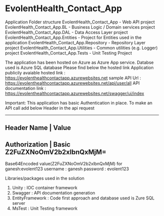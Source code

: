 # EvolentHealth_Contact_App
Application Folder structure
EvolentHealth_Contact_App 		-	Web API project
EvolentHealth_Contact_App.BL	-   Business Logic / Domain services project
EvolentHealth_Contact_App.DAL		- Data Access Layer project 
EvolentHealth_Contact_App.Entities	- Project for Entities used in the application
EvolentHealth_Contact_App.Repository - Repository Layer project
EvolentHealth_Contact_App.Utilities  - Common utilities (e.g. Logger) project
EvolentHealth_Contact_App.Tests		- Unit Testing Project

The application has been hosted on Azure as Azure App service. Databse used is Azure SQL database
Please find below the hosted link
Application publicily avaiable hosted link : https://evolenthealthcontactapp.azurewebsites.net
	sample API Url : https://evolenthealthcontactapp.azurewebsites.net/api/user/all
API documentation link : https://evolenthealthcontactapp.azurewebsites.net/swagger/ui/index

Important:
This application has basic Authentication in place. To make an API call add below Header in the api request

---------------------------------------------------
Header Name  	| 	Value
---------------------------------------------------
Authorization	|	Basic Z2FuZXNoOmV2b2xlbnQxMjM=
---------------------------------------------------
Base64Encoded value(Z2FuZXNoOmV2b2xlbnQxMjM) for ganesh:evolent123
username : ganesh
password : evolent123

Libraries/packages used in the solution
1. Unity : IOC container framework
2. Swagger : API documentation generation
3. EntityFramework : Code first approach and database used is Zure SQL server
4. MsTest : Unit Testing framework



